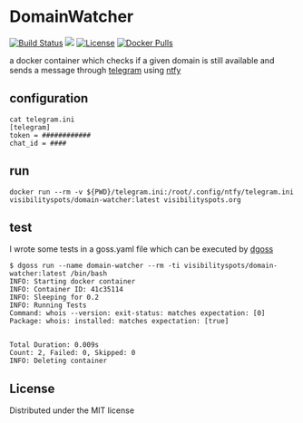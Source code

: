 # DomainWatcher

[![Build Status](https://travis-ci.org/visibilityspots/dockerfile-domain-watcher.svg?branch=master)](https://travis-ci.org/visibilityspots/dockerfile-domain-watcher)
[![](https://images.microbadger.com/badges/image/visibilityspots/domain-watcher.svg)](https://microbadger.com/images/visibilityspots/domain-watcher)
[![License](https://img.shields.io/badge/license-MIT-blue.svg)](https://opensource.org/licenses/MIT)
[![Docker Pulls](https://img.shields.io/docker/pulls/visibilityspots/domain-watcher.svg)](https://hub.docker.com/r/visibilityspots/domain-watcher/)

a docker container which checks if a given domain is still available and sends a message through [telegram](https://telegram.org/) using [ntfy](https://ntfy.readthedocs.io/en/latest/)

## configuration

```
cat telegram.ini
[telegram]
token = ############
chat_id = ####
```

## run

```docker run --rm -v ${PWD}/telegram.ini:/root/.config/ntfy/telegram.ini visibilityspots/domain-watcher:latest visibilityspots.org```

## test

I wrote some tests in a goss.yaml file which can be executed by [dgoss](https://github.com/aelsabbahy/goss/tree/master/extras/dgoss)

```
$ dgoss run --name domain-watcher --rm -ti visibilityspots/domain-watcher:latest /bin/bash
INFO: Starting docker container
INFO: Container ID: 41c35114
INFO: Sleeping for 0.2
INFO: Running Tests
Command: whois --version: exit-status: matches expectation: [0]
Package: whois: installed: matches expectation: [true]


Total Duration: 0.009s
Count: 2, Failed: 0, Skipped: 0
INFO: Deleting container
```

## License
Distributed under the MIT license
